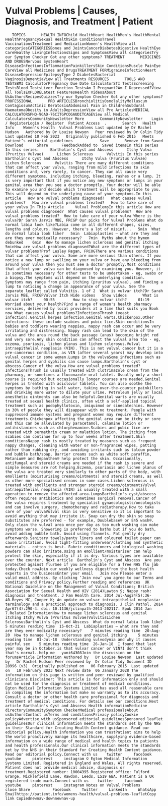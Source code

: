 # Vulval Problems | Causes, Diagnosis, and Treatment | Patient

       TOPICS       HEALTH INFOChild HealthHeart HealthMen's HealthMental HealthPregnancySexual HealthSkin ConditionsTravel VaccinationsTreatment and MedicationWomen's HealthView all categoriesCATEGORIESBones and JointsCancerDiabetesDigestive HealthEye CareHealthy LivingInfectionsSigns and SymptomsView all categoriesTry our Symptom Checker Got any other symptoms? TREATMENT       MEDICINES AND DRUGSNervous SystemHeart DiseaseInfectionsInflammationPainkillersSkin ConditionsMuscle PainEye CareView all Medicines and DrugsTREATMENT FORMigraineInfectionHeart DiseaseDepressionEpilepsyType 2 DiabetesBacterial VaginosisDementiaView all Treatments RESOURCES       TOOLS AND TESTSBMI CalculatorPregnancy Due Date CalculatorSTI TestsScreening TestsBlood TestsLiver Function TestsAm I Pregnant?Am I Depressed?View all ToolsEXPLORELatest FeaturesHealth VideosAbout UsAuthorsRecipesQuizzesTry our Symptom Checker Got any other symptoms? PROFESSIONAL       PRO ARTICLESBronchiolitisOsmolalityMolluscum ContagiosumActinic KeratosisAbdominal Pain in ChildrenSubdural HaematomaObesity in AdultsDepressionView all Pro ArticlesMEDICAL CALCULATORSPHQ-9GAD-76CITGPCOGAUDITCAGEView all Medical CalculatorsCommunityNewsletter More       CommunityNewsletter    Login / RegisterLogin / Register  Patient Access  .       Search   Health Info    Women's Health  Vulval Problems Last updated by Dr Rachel Hudson   Authored by Dr Louise Newson   Peer reviewed by Dr Colin Tidy  Last updated 10 Feb 2023   Originally published 6 Feb 2015   Meets Patient’s editorial guidelines            Save       Remove from Saved       Download      Share      FeedbackAdded to  Saved itemsIn this series    In this series:     Bartholin's Cyst and Abscess      Itchy Vulva (Pruritus Vulvae)      Lichen Sclerosus      Vulvitis In this series     Bartholin's Cyst and Abscess      Itchy Vulva (Pruritus Vulvae)      Lichen Sclerosus      Vulvitis There are many different conditions that can affect your vulva, ranging from mild infections to skin conditions and, very rarely, to cancer. They can all cause very different symptoms, including itching, bleeding, rashes or a lump. It is very important that if you notice any new symptoms or lumps in your genital area then you see a doctor promptly. Your doctor will be able to examine you and decide which treatment will be appropriate to you. This will depend on the underlying cause of your symptoms.In this article   How are vulval problems diagnosed?   What causes vulval problems?   How are vulval problems treated?   How to take care of your vulva In This Article     Vulval ProblemsIn this article How are vulval problems diagnosed?  What causes vulval problems?  How are vulval problems treated?  How to take care of your vulva Where is the vulva?Dr Sarah Jarvis MBE, FRCGP Our picks for Vulval Problems What do normal labia look like?Labia come in all different shapes, sizes, lengths and colours. However, there's a lot of misinf...   5min  What do normal labia look like?   5min  Labiaplasties – what are they and are they ever medically necessary?   7min  Myths about the hymen debunked    6min  How to manage lichen sclerosus and genital itching    5minHow are vulval problems diagnosed?What are the different types of vulvar problems?Prof Lesley Regan, FRCOGThere are various conditions that can affect your vulva. Some are more serious than others. If you notice a new lump or swelling on your vulva or have any bleeding from around your vulva then you must see a doctor promptly.Most conditions that affect your vulva can be diagnosed by examining you. However, it is sometimes necessary for other tests to be undertaken - eg, swabs or a biopsy.The symptoms will depend on the underlying condition. Symptoms may range from pain, itching (pruritus vulvae), and finding a lump to noticing a change in appearance of your vulva. See the separate leaflet called Vulvitis. 1 of 2  What is vulvar itch?Dr Sarah Jarvis MBE, FRCGPVulvar Itch Hide videos   Show videos       What is vulvar itch?     00:55        How to stop vulvar itch?     01:19  Worried about your health?Find a range of women's health pharmacy services, delivered by local providers at a time that suits you Book now What causes vulval problems?InfectionsThrush (yeast infection).Genital herpes infection.Genital warts.Chickenpox.Other infections: these include scabies and pubic lice.Skin conditionsIn babies and toddlers wearing nappies, nappy rash can occur and be very irritating and distressing. Nappy rash can lead to the skin of the vulva and the area round the back passage (anus) becoming bright red and very sore.Any skin condition can affect the vulval area too - eg, eczema, psoriasis, lichen planus and lichen sclerosus.Vulval intraepithelial neoplasia (VIN). This is not vulval cancer but it is a pre-cancerous condition, as VIN (after several years) may develop into vulval cancer in some women.Lumps in the vulvaSome infections such as genital herpes and syphilis can cause lumps.Bartholin's cyst or abscess.Cancer of the vulva.How are vulval problems treated?InfectionsThrush is usually treated with clotrimazole cream from the pharmacy, or sometimes a fluconazole oral tablet. Usually only a short course is required but occasionally longer courses are needed.Genital herpes is treated with aciclovir tablets. You can also soothe the symptoms by bathing in salt water, taking over-the-counter painkillers and drinking more water to dilute your urine. Petroleum jelly or local anesthetic ointments can also be helpful.Genital warts are usually treated at sexual health clinics, often with a self-applied topical treatment such as podophyllotoxin, imiquimod or sinecatechins. However in 30% of people they will disappear with no treatment. People with suppressed immune systems and pregnant women may require different treatments.Chickenpox affecting the genital area can be itchy or sore and this can be alleviated by paracetamol, calamine lotion or antihistamines such as chlorphenamine.Scabies and pubic lice are treated with permethrin cream or malathion lotion. The itching from scabies can continue for up to four weeks after treatment.Skin conditionsNappy rash is mostly treated by measures such as frequent nappy changes, cleaning with water or non-fragranced wipes, patting rather than rubbing dry, and avoiding irritants such as talcum powder and bubble bath/soap. Barrier creams such as white soft paraffin, Metanium® and Bepanthen® help protect the skin. Occasionally, antifungal and steroid creams are needed if the rash is severe and simple measures are not helping.Eczema, psoriasis and lichen planus of the vulva are treated very similarly to other parts of the body, with emollients (moisturising creams/ointments) and steroid creams, as well as other more specialised creams in some cases.Lichen sclerosus is treated with emollients and stronger steroid creams/ointmentsVulval intraepithelial neoplasia (VIN) is usually treated with a small operation to remove the affected area.LumpsBartholin's cyst/abscess often requires antibiotics and sometimes surgical removal.Cancer of the vulva requires treatment by specialist gynaecologists/oncologists and can involve surgery, chemotherapy and radiotherapy.How to take care of your vulvaVulval skin is very sensitive so it is important to avoid anything that may irritate it. Soap can dry the skin so soap substitutes are preferred - for example, Doublebase® or E45 wash®. Only clean the vulval area once per day as too much washing can make symptoms worse. Showering is preferred to baths but if you do bath, avoid adding bubble bath. Avoid using flannels. Pat gently dry afterwards.Sanitary towels/panty liners and coloured toilet paper can cause irritation. Avoid tight-fitting underwear/clothing and synthetic materials - cotton is best. Fabric conditioners and biological washing powders can also irritate.Using an emollient/moisturiser can help protect the skin, especially if it is dry. Various types are available over the counter. Next article  Bartholin's Cyst and Abscess  Are you protected against flu?See if you are eligible for a free NHS flu jab today.Check nowJoin our weekly wellness digestfrom the best health experts in the businessEnter your email   Join now Please enter a valid email address. By clicking ‘Join now’ you agree to our Terms and conditions and Privacy policy.Further reading and references  UK National Guideline on the Management of Vulval Conditions; British Association for Sexual Health and HIV (2014)Lawton S; Nappy rash: diagnosis and treatment. J Fam Health Care. 2014 Jul-Aug24(5):36-40.Reyes MC, Cooper K; An update on vulvar intraepithelial neoplasia: terminology and a practical approach to diagnosis. J Clin Pathol. 2014 Apr67(4):290-4. doi: 10.1136/jclinpath-2013-202117. Epub 2014 Jan 7.Related InformationHow to manage lichen sclerosus and genital itching Itchy Vulva (Pruritus Vulvae)VulvitisLichen SclerosusBartholin's Cyst and Abscess  What do normal labia look like?    5 minutes reading time  15-Oct-21  Labiaplasties – what are they and are they ever medically necessary?    7 minutes reading time  20-Aug-20  How to manage lichen sclerosus and genital itching     5 minutes reading time  01-Jul-18  Understanding vulvodynia and why it causes painful sex    5 minutes reading time  26-Jan-18  I found that last year may be in October.is that vulvar cancer or VIN?I don't think that's normal..help me   yuni64308Join the discussion on the forumsArticle Information Authored by   Dr Louise Newson  Last updated by   Dr Rachel Hudson Peer reviewed by  Dr Colin Tidy Document ID  28996 (v3)  Originally published on   06 February 2015  Last updated on   10 February 2023 Next review date  06 January 2028 The information on this page is written and peer reviewed by qualified clinicians.Disclaimer: This article is for information only and should not be used for the diagnosis or treatment of medical conditions. Egton Medical Information Systems Limited has used all reasonable care in compiling the information but make no warranty as to its accuracy. Consult a doctor or other health care professional for diagnosis and treatment of medical conditions. For details see our conditions.Next article Bartholin's Cyst and Abscess Health informationMedicine directoryCommunitySymptom CheckerMedical professionalsAbout usAuthorsContact usTerms and conditionsPrivacy policyCookie policyAdvertise with usSponsored editorial guidelinesSponsored leaflet guidelinesOur clinical information meets the standards set by the NHS in their Standard for Creating Health Content guidance. Read our editorial policy.Health information you can trustPatient aims to help the world proactively manage its healthcare, supplying evidence-based information on a wide range of medical and health topics to patients and health professionals.Our clinical information meets the standards set by the NHS in their Standard for Creating Health Content guidance. Read our editorial policy.Connect with us    twitter     facebook     youtube     pinterest     instagram © Egton Medical Information Systems Limited. Registered in England and Wales. All rights reserved. Patient does not provide medical advice, diagnosis or treatment.Registered number: 10004395 Registered office: Fulford Grange, Micklefield Lane, Rawdon, Leeds, LS19 6BA. Patient is a UK registered trade mark.Connect with us    twitter     facebook     youtube     pinterest     instagram Notes on Vulval Problems      close Share          Facebook     Twitter     LinkedIn     WhatsApp     Emailhttps://patient.info/womens-health/vulval-problems-leafletCopy link Copiednewnav-downnewnav-up


